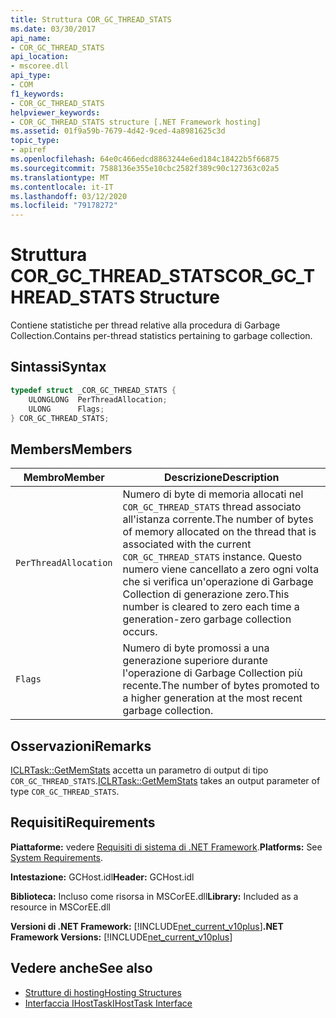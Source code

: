 ```yaml
---
title: Struttura COR_GC_THREAD_STATS
ms.date: 03/30/2017
api_name:
- COR_GC_THREAD_STATS
api_location:
- mscoree.dll
api_type:
- COM
f1_keywords:
- COR_GC_THREAD_STATS
helpviewer_keywords:
- COR_GC_THREAD_STATS structure [.NET Framework hosting]
ms.assetid: 01f9a59b-7679-4d42-9ced-4a8981625c3d
topic_type:
- apiref
ms.openlocfilehash: 64e0c466edcd8863244e6ed184c18422b5f66875
ms.sourcegitcommit: 7588136e355e10cbc2582f389c90c127363c02a5
ms.translationtype: MT
ms.contentlocale: it-IT
ms.lasthandoff: 03/12/2020
ms.locfileid: "79178272"
---
```

# <a name="cor_gc_thread_stats-structure"></a><span data-ttu-id="ef6d3-102">Struttura COR_GC_THREAD_STATS</span><span class="sxs-lookup"><span data-stu-id="ef6d3-102">COR_GC_THREAD_STATS Structure</span></span>
<span data-ttu-id="ef6d3-103">Contiene statistiche per thread relative alla procedura di Garbage Collection.</span><span class="sxs-lookup"><span data-stu-id="ef6d3-103">Contains per-thread statistics pertaining to garbage collection.</span></span>  
  
## <a name="syntax"></a><span data-ttu-id="ef6d3-104">Sintassi</span><span class="sxs-lookup"><span data-stu-id="ef6d3-104">Syntax</span></span>  
  
```cpp  
typedef struct _COR_GC_THREAD_STATS {  
    ULONGLONG  PerThreadAllocation;
    ULONG      Flags;
} COR_GC_THREAD_STATS;  
```  
  
## <a name="members"></a><span data-ttu-id="ef6d3-105">Members</span><span class="sxs-lookup"><span data-stu-id="ef6d3-105">Members</span></span>  
  
|<span data-ttu-id="ef6d3-106">Membro</span><span class="sxs-lookup"><span data-stu-id="ef6d3-106">Member</span></span>|<span data-ttu-id="ef6d3-107">Descrizione</span><span class="sxs-lookup"><span data-stu-id="ef6d3-107">Description</span></span>|  
|------------|-----------------|  
|`PerThreadAllocation`|<span data-ttu-id="ef6d3-108">Numero di byte di memoria allocati nel `COR_GC_THREAD_STATS` thread associato all'istanza corrente.</span><span class="sxs-lookup"><span data-stu-id="ef6d3-108">The number of bytes of memory allocated on the thread that is associated with the current `COR_GC_THREAD_STATS` instance.</span></span> <span data-ttu-id="ef6d3-109">Questo numero viene cancellato a zero ogni volta che si verifica un'operazione di Garbage Collection di generazione zero.</span><span class="sxs-lookup"><span data-stu-id="ef6d3-109">This number is cleared to zero each time a generation-zero garbage collection occurs.</span></span>|  
|`Flags`|<span data-ttu-id="ef6d3-110">Numero di byte promossi a una generazione superiore durante l'operazione di Garbage Collection più recente.</span><span class="sxs-lookup"><span data-stu-id="ef6d3-110">The number of bytes promoted to a higher generation at the most recent garbage collection.</span></span>|  
  
## <a name="remarks"></a><span data-ttu-id="ef6d3-111">Osservazioni</span><span class="sxs-lookup"><span data-stu-id="ef6d3-111">Remarks</span></span>  
 <span data-ttu-id="ef6d3-112">[ICLRTask::GetMemStats](../../../../docs/framework/unmanaged-api/hosting/iclrtask-getmemstats-method.md) accetta un parametro di output di tipo `COR_GC_THREAD_STATS`.</span><span class="sxs-lookup"><span data-stu-id="ef6d3-112">[ICLRTask::GetMemStats](../../../../docs/framework/unmanaged-api/hosting/iclrtask-getmemstats-method.md) takes an output parameter of type `COR_GC_THREAD_STATS`.</span></span>  
  
## <a name="requirements"></a><span data-ttu-id="ef6d3-113">Requisiti</span><span class="sxs-lookup"><span data-stu-id="ef6d3-113">Requirements</span></span>  
 <span data-ttu-id="ef6d3-114">**Piattaforme:** vedere [Requisiti di sistema di .NET Framework](../../../../docs/framework/get-started/system-requirements.md).</span><span class="sxs-lookup"><span data-stu-id="ef6d3-114">**Platforms:** See [System Requirements](../../../../docs/framework/get-started/system-requirements.md).</span></span>  
  
 <span data-ttu-id="ef6d3-115">**Intestazione:** GCHost.idl</span><span class="sxs-lookup"><span data-stu-id="ef6d3-115">**Header:** GCHost.idl</span></span>  
  
 <span data-ttu-id="ef6d3-116">**Biblioteca:** Incluso come risorsa in MSCorEE.dll</span><span class="sxs-lookup"><span data-stu-id="ef6d3-116">**Library:** Included as a resource in MSCorEE.dll</span></span>  
  
 <span data-ttu-id="ef6d3-117">**Versioni di .NET Framework:** [!INCLUDE[net_current_v10plus](../../../../includes/net-current-v10plus-md.md)]</span><span class="sxs-lookup"><span data-stu-id="ef6d3-117">**.NET Framework Versions:** [!INCLUDE[net_current_v10plus](../../../../includes/net-current-v10plus-md.md)]</span></span>  
  
## <a name="see-also"></a><span data-ttu-id="ef6d3-118">Vedere anche</span><span class="sxs-lookup"><span data-stu-id="ef6d3-118">See also</span></span>

- [<span data-ttu-id="ef6d3-119">Strutture di hosting</span><span class="sxs-lookup"><span data-stu-id="ef6d3-119">Hosting Structures</span></span>](../../../../docs/framework/unmanaged-api/hosting/hosting-structures.md)
- [<span data-ttu-id="ef6d3-120">Interfaccia IHostTask</span><span class="sxs-lookup"><span data-stu-id="ef6d3-120">IHostTask Interface</span></span>](../../../../docs/framework/unmanaged-api/hosting/ihosttask-interface.md)
